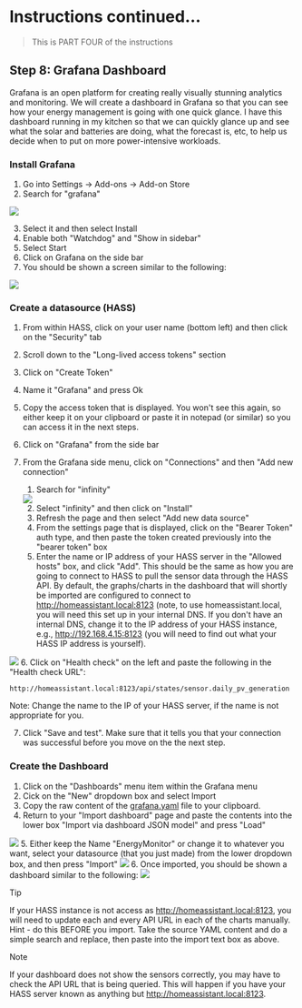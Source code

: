 # Instructions continued...
> This is PART FOUR of the instructions

## Step 8: Grafana Dashboard
Grafana is an open platform for creating really visually stunning analytics and monitoring. We will create a dashboard in Grafana so that you can see how your energy management is going with one quick glance. I have this dashboard running in my kitchen so that we can quickly glance up and see what the solar and batteries are doing, what the forecast is, etc, to help us decide when to put on more power-intensive workloads.

### Install Grafana
1. Go into Settings -> Add-ons -> Add-on Store
2. Search for "grafana"
<img src="images/grafana-1.png" />

3. Select it and then select Install
4. Enable both "Watchdog" and "Show in sidebar"
5. Select Start
6. Click on Grafana on the side bar
7. You should be shown a screen similar to the following:
<img src="images/grafana-2.png" />

### Create a datasource (HASS)
1. From within HASS, click on your user name (bottom left) and then click on the "Security" tab
2. Scroll down to the "Long-lived access tokens" section
3. Click on "Create Token"
4. Name it "Grafana" and press Ok
5. Copy the access token that is displayed. You won't see this again, so either keep it on your clipboard or paste it in notepad (or similar) so you can access it in the next steps.
6. Click on "Grafana" from the side bar
7. From the Grafana side menu, click on "Connections" and then "Add new connection"
    1. Search for "infinity"
    <img src="images/grafana-3.png" />
    
    2. Select "infinity" and then click on "Install"
    3. Refresh the page and then select "Add new data source"
    4. From the settings page that is displayed, click on the "Bearer Token" auth type, and then paste the token created previously into the "bearer token" box
    5. Enter the name or IP address of your HASS server in the "Allowed hosts" box, and click "Add".  This should be the same as how you are going to connect to HASS to pull the sensor data through the HASS API. By default, the graphs/charts in the dashboard that will shortly be imported are configured to connect to http://homeassistant.local:8123 (note, to use homeassistant.local, you will need this set up in your internal DNS. If you don't have an internal DNS, change it to the IP address of your HASS instance, e.g., http://192.168.4.15:8123 (you will need to find out what your HASS IP address is yourself).
<img src="images/grafana-4.png" />
    6. Click on "Health check" on the left and paste the following in the "Health check URL":

```
http://homeassistant.local:8123/api/states/sensor.daily_pv_generation
```

   Note: Change the name to the IP of your HASS server, if the name is not appropriate for you.
   
   7. Click "Save and test". Make sure that it tells you that your connection was successful before you move on the the next step.

### Create the Dashboard
1. Click on the "Dashboards" menu item within the Grafana menu
2. Cick on the "New" dropdown box and select Import
3. Copy the raw content of the [grafana.yaml](dashboards/grafana.yaml) file to your clipboard.
4. Return to your "Import dashboard" page and paste the contents into the lower box "Import via dashboard JSON model" and press "Load"
<img src="images/grafana-5.png" />
5. Either keep the Name "EnergyMonitor" or change it to whatever you want, select your datasource (that you just made) from the lower dropdown box, and then press "Import"
<img src="images/grafana-6.png" />
6. Once imported, you should be shown a dashboard similar to the following:
<img src="images/grafana-7.png" />

>[!TIP]
>If your HASS instance is not access as http://homeassistant.local:8123, you will need to update each and every API URL in each of the charts manually. Hint - do this BEFORE you import. Take the source YAML content and do a simple search and replace, then paste into the import text box as above.

>[!NOTE]
>If your dashboard does not show the sensors correctly, you may have to check the API URL that is being queried. This will happen if you have your HASS server known as anything but http://homeassistant.local:8123.
